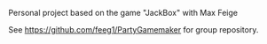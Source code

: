 Personal project based on the game "JackBox" with Max Feige

See https://github.com/feeg1/PartyGamemaker for group repository.
